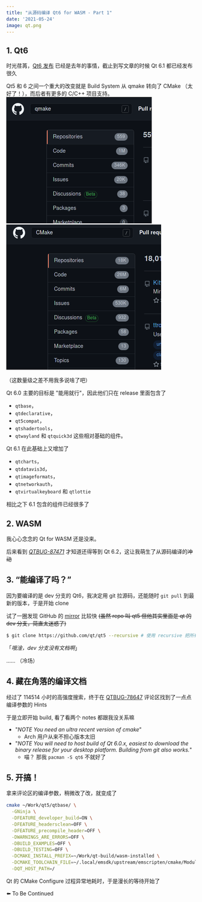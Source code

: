 ```yaml
---
title: "从源码编译 Qt6 for WASM - Part 1"
date: '2021-05-24'
image: qt.png
---
```


## 1. Qt6

时光荏苒，[Qt6 发布](https://www.qt.io/blog/qt-6.0-released) 已经是去年的事情，截止到写文章的时候 Qt 6.1 都已经发布很久

Qt5 和 6 之间一个重大的改变就是 Build System 从 qmake 转向了 CMake （太好了！），而后者有更多的 C/C++ 项目支持。
![在 GitHub 搜索 qmake](search-qmake.png) ![在 GitHub 搜索 CMake](search-cmake.png)

（这数量级之差不用我多说啥了吧）

Qt 6.0 主要的目标是 "能用就行"，因此他们只在 release 里面包含了 
 - `qtbase`，
 - `qtdeclarative`，
 - `qt5compat`，
 - `qtshadertools`，
 - `qtwayland` 和 `qtquick3d`  这些相对基础的组件。

Qt 6.1 在此基础上又增加了 
 - `qtcharts`， 
 - `qtdatavis3d`，
 - `qtimageformats`，
 - `qtnetworkauth`，
 - `qtvirtualkeyboard` 和 `qtlottie`

相比之下 6.1 包含的组件已经很多了

## 2. WASM

我心心念念的 Qt for WASM 还是没来。

后来看到 *[QTBUG-87471](https://bugreports.qt.io/browse/QTBUG-87471)* 才知道还得等到 Qt 6.2，这让我萌生了从源码编译的~~冲动~~

## 3. “能编译了吗？”

因为要编译的是 dev 分支的 Qt6，我决定用 git 拉源码，还能随时 `git pull` 到最新的版本，于是开始 clone

试了一圈发现 GitHub 的 [mirror](https://github.com/qt/qt5) 比较快 ~~(虽然 repo 叫 qt5 但他其实里面是 qt 的 dev 分支，简直太迷惑了)~~

```bash
$ git clone https://github.com/qt/qt5 --recursive # 使用 recursive 把所有 submodules 都拉下来！ 
```

「*哦淦，dev 分支没有文档啊*」

…… （冷场）

## 4. 藏在角落的编译文档

经过了 114514 小时的高强度搜索，终于在 [QTBUG-78647](https://bugreports.qt.io/browse/QTBUG-78647#comment-539018) 评论区找到了一点点编译参数的 Hints

于是立即开始 build, 看了看两个 notes 都跟我没关系嘛

- "*NOTE You need an ultra recent version of cmake*"
  - Arch 用户从来不担心版本太旧
- "*NOTE You will need to host build of Qt 6.0.x, easiest to download the binary release for your desktop platform. Building from git also works.*"
  - 喵？ 那我 `pacman -S qt6` 不就好了

## 5. 开搞！

拿来评论区的编译参数，稍微改了改，就变成了

```bash
cmake ~/Work/qt5/qtbase/ \
  -GNinja \
  -DFEATURE_developer_build=ON \
  -DFEATURE_headersclean=OFF \
  -DFEATURE_precompile_header=OFF \
  -DWARNINGS_ARE_ERRORS=OFF \
  -DBUILD_EXAMPLES=OFF \
  -DBUILD_TESTING=OFF \
  -DCMAKE_INSTALL_PREFIX=~/Work/qt-build/wasm-installed \
  -DCMAKE_TOOLCHAIN_FILE=~/.local/emsdk/upstream/emscripten/cmake/Modules/Platform/Emscripten.cmake \
  -DQT_HOST_PATH=/
```

Qt 的 CMake Configure 过程异常地耗时，于是漫长的等待开始了

⬅️ To Be Continued
